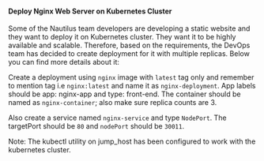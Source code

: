 #### Deploy Nginx Web Server on Kubernetes Cluster

Some of the Nautilus team developers are developing a static website and they want to deploy it on Kubernetes cluster. They want it to be highly available and scalable. Therefore, based on the requirements, the DevOps team has decided to create deployment for it with multiple replicas. Below you can find more details about it:


Create a deployment using `nginx` image with `latest` tag only and remember to mention tag i.e `nginx:latest` and name it as `nginx-deployment`. App labels should be app: nginx-app and type: front-end. The container should be named as `nginx-container`; also make sure replica counts are 3.

Also create a service named `nginx-service` and type `NodePort`. The targetPort should be `80` and `nodePort` should be `30011`.

Note: The kubectl utility on jump_host has been configured to work with the kubernetes cluster.
